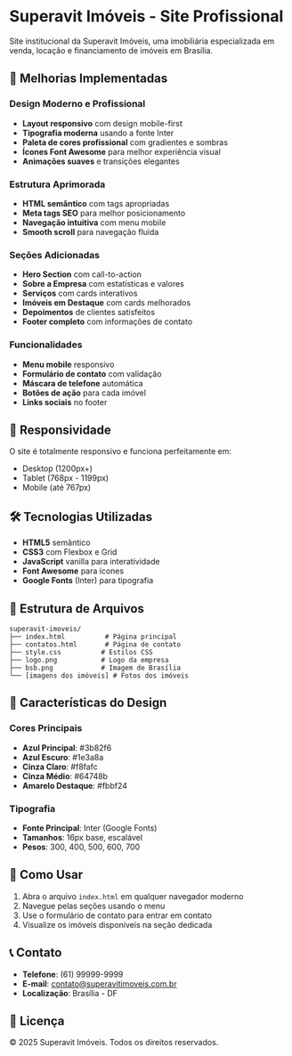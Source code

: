 # Superavit Imóveis - Site Profissional

Site institucional da Superavit Imóveis, uma imobiliária especializada em venda, locação e financiamento de imóveis em Brasília.

## 🚀 Melhorias Implementadas

### Design Moderno e Profissional
- **Layout responsivo** com design mobile-first
- **Tipografia moderna** usando a fonte Inter
- **Paleta de cores profissional** com gradientes e sombras
- **Ícones Font Awesome** para melhor experiência visual
- **Animações suaves** e transições elegantes

### Estrutura Aprimorada
- **HTML semântico** com tags apropriadas
- **Meta tags SEO** para melhor posicionamento
- **Navegação intuitiva** com menu mobile
- **Smooth scroll** para navegação fluida

### Seções Adicionadas
- **Hero Section** com call-to-action
- **Sobre a Empresa** com estatísticas e valores
- **Serviços** com cards interativos
- **Imóveis em Destaque** com cards melhorados
- **Depoimentos** de clientes satisfeitos
- **Footer completo** com informações de contato

### Funcionalidades
- **Menu mobile** responsivo
- **Formulário de contato** com validação
- **Máscara de telefone** automática
- **Botões de ação** para cada imóvel
- **Links sociais** no footer

## 📱 Responsividade

O site é totalmente responsivo e funciona perfeitamente em:
- Desktop (1200px+)
- Tablet (768px - 1199px)
- Mobile (até 767px)

## 🛠️ Tecnologias Utilizadas

- **HTML5** semântico
- **CSS3** com Flexbox e Grid
- **JavaScript** vanilla para interatividade
- **Font Awesome** para ícones
- **Google Fonts** (Inter) para tipografia

## 📁 Estrutura de Arquivos

```
superavit-imoveis/
├── index.html          # Página principal
├── contatos.html       # Página de contato
├── style.css          # Estilos CSS
├── logo.png           # Logo da empresa
├── bsb.png            # Imagem de Brasília
└── [imagens dos imóveis] # Fotos dos imóveis
```

## 🎨 Características do Design

### Cores Principais
- **Azul Principal**: #3b82f6
- **Azul Escuro**: #1e3a8a
- **Cinza Claro**: #f8fafc
- **Cinza Médio**: #64748b
- **Amarelo Destaque**: #fbbf24

### Tipografia
- **Fonte Principal**: Inter (Google Fonts)
- **Tamanhos**: 16px base, escalável
- **Pesos**: 300, 400, 500, 600, 700

## 🚀 Como Usar

1. Abra o arquivo `index.html` em qualquer navegador moderno
2. Navegue pelas seções usando o menu
3. Use o formulário de contato para entrar em contato
4. Visualize os imóveis disponíveis na seção dedicada

## 📞 Contato

- **Telefone**: (61) 99999-9999
- **E-mail**: contato@superavitimoveis.com.br
- **Localização**: Brasília - DF

## 📄 Licença

© 2025 Superavit Imóveis. Todos os direitos reservados.
